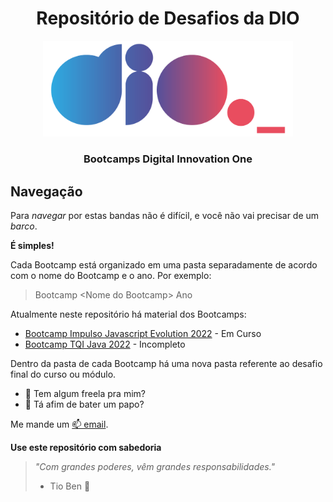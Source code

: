 <div align="center">
  
  # Repositório de Desafios da DIO
  
  <img src="./img/logo_dio.png" alt="Logo DIO" width="400"/>
  
  ### Bootcamps Digital Innovation One
  
</div>

<h2>Navegação</h2>
  
Para *navegar* por estas bandas não é difícil, e você não vai precisar de um *barco*.
  
**É simples!**
<p>Cada Bootcamp está organizado em uma pasta separadamente de acordo com o nome do Bootcamp e o ano. Por exemplo:</p>
  
> Bootcamp \<Nome do Bootcamp\> Ano
  
Atualmente neste repositório há material dos Bootcamps:
  
- [Bootcamp Impulso Javascript Evolution 2022](https://web.dio.me/track/impulso-javascript-evolution) - Em Curso
- [Bootcamp TQI Java 2022](https://web.dio.me/track/tqi-fullstack-developer) - Incompleto
  
Dentro da pasta de cada Bootcamp há uma nova pasta referente ao desafio final do curso ou módulo.
  
- 💼 Tem algum freela pra mim?
- 💬 Tá afim de bater um papo?
  
Me mande um [📫 email](mailto:brcmesquita@gmail.com).

**Use este repositório com sabedoria**

> *"Com grandes poderes, vêm grandes responsabilidades."*
> - Tio Ben 👴

